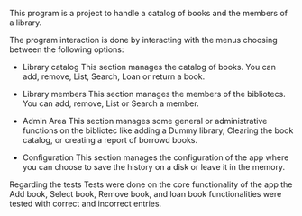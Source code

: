 This program is a project to handle a catalog of books and the members of a library.

The program interaction is done by interacting with the menus choosing between the following options:

- Library catalog
  This section manages the catalog of books. You can add, remove, List, Search, Loan or return a book.

- Library members
  This section manages the members of the bibliotecs. You can add, remove, List or Search a member.

- Admin Area
  This section manages some general or administrative functions on the bibliotec like adding a Dummy library, Clearing the book catalog, or creating a report of borrowd books.

- Configuration
  This section manages the configuration of the app where you can choose to save the history on a disk or leave it in the memory.


Regarding the tests
Tests were done on the core functionality of the app
the Add book, Select book, Remove book, and loan book functionalities were tested with correct and incorrect entries.

  
